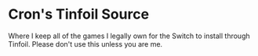 # Cron's Tinfoil Source

Where I keep all of the games I legally own for the Switch to install through Tinfoil.
Please don't use this unless you are me.
